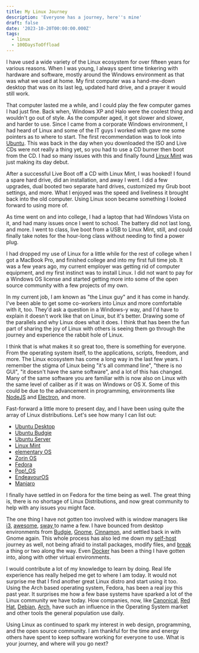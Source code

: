 ```yaml
---
title: My Linux Journey
description: 'Everyone has a journey, here''s mine'
draft: false
date: '2023-10-20T00:00:00.000Z'
tags:
  - linux
  - 100DaysToOffload
---
```


I have used a wide variety of the Linux ecosystem for over fifteen years for various reasons. When I was young, I always spent time tinkering with hardware and software, mostly around the Windows environment as that was what we used at home. My first computer was a hand-me-down desktop that was on its last leg, updated hard drive, and a prayer it would still work.

That computer lasted me a while, and I could play the few computer games I had just fine. Back when, Windows XP and Halo were the coolest thing and wouldn't go out of style. As the computer aged, it got slower and slower, and harder to use. Since I came from a corporate Windows environment, I had heard of Linux and some of the IT guys I worked with gave me some pointers as to where to start. The first recommendation was to look into [Ubuntu](https://ubuntu.com/). This was back in the day when you downloaded the ISO and Live CDs were not really a thing yet, so you had to use a CD burner then boot from the CD. I had so many issues with this and finally found [Linux Mint](https://linuxmint.com/) was just making its day debut.

After a successful Live Boot off a CD with Linux Mint, I was hooked! I found a spare hard drive, did an installation, and away I went. I did a few upgrades, dual booted two separate hard drives, customized my Grub boot settings, and more. What I enjoyed was the speed and liveliness it brought back into the old computer. Using Linux soon became something I looked forward to using more of.

As time went on and into college, I had a laptop that had Windows Vista on it, and had many issues once I went to school. The battery did not last long, and more. I went to class, live boot from a USB to Linux Mint, still, and could finally take notes for the hour-long class without needing to find a power plug.

I had dropped my use of Linux for a little while for the rest of college when I got a MacBook Pro, and finished college and into my first full time job. It was a few years ago, my current employer was getting rid of computer equipment, and my first instinct was to install Linux. I did not want to pay for a Windows OS license and started getting more into some of the open source community with a few projects of my own.

In my current job, I am known as "the Linux guy" and it has come in handy. I've been able to get some co-workers into Linux and more comfortable with it, too. They'd ask a question in a Windows-y way, and I'd have to explain it doesn't work like that on Linux, but it's better. Drawing some of the parallels and why Linux does what it does. I think that has been the fun part of sharing the joy of Linux with others is seeing them go through the journey and experience the rabbit hole of Linux.

I think that is what makes it so great too, there is something for everyone. From the operating system itself, to the applications, scripts, freedom, and more. The Linux ecosystem has come a long way in the last few years. I remember the stigma of Linux being "it's all command line", "there is no GUI", "it doesn't have the same software", and a lot of this has changed. Many of the same software you are familiar with is now also on Linux with the same level of caliber as if it was on Windows or OS X. Some of this could be due to the advancement in programming, environments like [NodeJS](https://nodejs.org/en) and [Electron](https://www.electronjs.org/), and more.

Fast-forward a little more to present day, and I have been using quite the array of Linux distributions. Let's see how many I can list out:

* [Ubuntu Desktop](https://ubuntu.com/download/desktop)
* [Ubuntu Budgie](https://ubuntubudgie.org/)
* [Ubuntu Server](https://ubuntu.com/download/server)
* [Linux Mint](https://linuxmint.com/)
* [elementary OS](https://elementary.io/)
* [Zorin OS](https://zorin.com/os/)
* [Fedora](https://www.fedoraproject.org/)
* [Pop!\_OS](https://pop.system76.com/)
* [EndeavourOS](https://endeavouros.com/)
* [Manjaro](https://manjaro.org/)

I finally have settled in on Fedora for the time being as well. The great thing is, there is no shortage of Linux Distributions, and now great community to help with any issues you might face.

The one thing I have not gotten too involved with is window managers like [i3](https://i3wm.org/), [awesome](https://awesomewm.org/), [sway ](https://swaywm.org/)to name a few. I have bounced from desktop environments from [Budgie](https://buddiesofbudgie.org/), [Gnome](https://www.gnome.org/), [Cinnamon](https://projects.linuxmint.com/cinnamon/), and settled back in with Gnome again. This whole process has also led me down my [self-host](/tags/selfhost) journey as well, not being afraid to install packages, modify files, and [break](/blog/i-broke-next-cloud-again/) a thing or two along the way. Even [Docker](/tags/docker/) has been a thing I have gotten into, along with other virtual environments.

I would contribute a lot of my knowledge to learn by doing. Real life experience has really helped me get to where I am today. It would not surprise me that I find another great Linux distro and start using it too. Using the Arch based operating system, Fedora, has been a real joy this past year. It surprises me how a few base systems have sparked a lot of the Linux community we have today. How companies, now, like [Canonical](https://canonical.com/), [Red Hat](https://www.redhat.com/en), [Debian](https://www.debian.org/), [Arch](https://archlinux.org/), have such an influence in the Operating System market and other tools the general population use daily.

Using Linux as continued to spark my interest in web design, programming, and the open source community. I am thankful for the time and energy others have spent to keep software working for everyone to use. What is your journey, and where will you go next?
